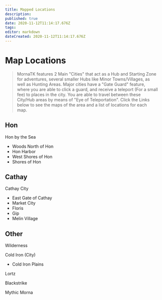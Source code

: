```yaml
---
title: Mapped Locations
description: 
published: true
date: 2020-11-12T11:14:17.676Z
tags: 
editor: markdown
dateCreated: 2020-11-12T11:14:17.676Z
---
```


# Map Locations
>MornaTK features 2 Main "Cities" that act as a Hub and Starting Zone for adventures, several smaller Hubs like Minor Towns/Villages, as well as Hunting Areas. Major cities have a "Gate Guard" feature, where you are able to click a guard, and receive a teleport (For a small fee) to places in the city. You are able to travel between these City/Hub areas by means of "Eye of Teleportation". Click the Links below to see the maps of the area and a list of locations for each map. 

## Hon
Hon by the Sea
 - Woods North of Hon
 - Hon Harbor
 - West Shores of Hon
 - Shores of Hon
 
 ## Cathay
Cathay City
- East Gate of Cathay
- Market City
- Floris
- Gip
- Melin Village

## Other
Wilderness

Cold Iron (City)
- Cold Iron Plains

Lortz

Blackstrike

Mythic Morna